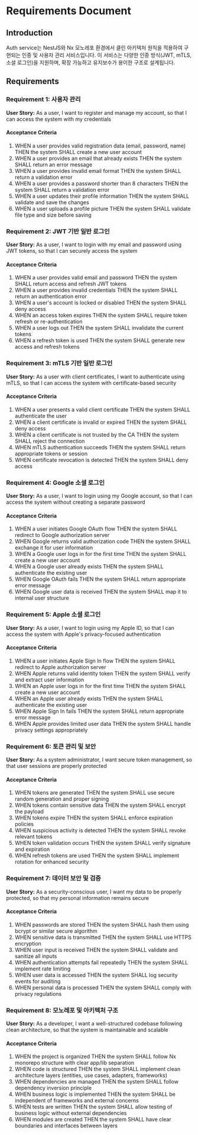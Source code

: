 # Requirements Document

## Introduction

Auth service는 NestJS와 Nx 모노레포 환경에서 클린 아키텍처 원칙을 적용하여 구현되는 인증 및 사용자 관리 서비스입니다. 이 서비스는 다양한 인증 방식(JWT, mTLS, 소셜 로그인)을 지원하며, 확장 가능하고 유지보수가 용이한 구조로 설계됩니다.

## Requirements

### Requirement 1: 사용자 관리

**User Story:** As a user, I want to register and manage my account, so that I can access the system with my credentials

#### Acceptance Criteria

1. WHEN a user provides valid registration data (email, password, name) THEN the system SHALL create a new user account
2. WHEN a user provides an email that already exists THEN the system SHALL return an error message
3. WHEN a user provides invalid email format THEN the system SHALL return a validation error
4. WHEN a user provides a password shorter than 8 characters THEN the system SHALL return a validation error
5. WHEN a user updates their profile information THEN the system SHALL validate and save the changes
6. WHEN a user uploads a profile picture THEN the system SHALL validate file type and size before saving

### Requirement 2: JWT 기반 일반 로그인

**User Story:** As a user, I want to login with my email and password using JWT tokens, so that I can securely access the system

#### Acceptance Criteria

1. WHEN a user provides valid email and password THEN the system SHALL return access and refresh JWT tokens
2. WHEN a user provides invalid credentials THEN the system SHALL return an authentication error
3. WHEN a user's account is locked or disabled THEN the system SHALL deny access
4. WHEN an access token expires THEN the system SHALL require token refresh or re-authentication
5. WHEN a user logs out THEN the system SHALL invalidate the current tokens
6. WHEN a refresh token is used THEN the system SHALL generate new access and refresh tokens

### Requirement 3: mTLS 기반 일반 로그인

**User Story:** As a user with client certificates, I want to authenticate using mTLS, so that I can access the system with certificate-based security

#### Acceptance Criteria

1. WHEN a user presents a valid client certificate THEN the system SHALL authenticate the user
2. WHEN a client certificate is invalid or expired THEN the system SHALL deny access
3. WHEN a client certificate is not trusted by the CA THEN the system SHALL reject the connection
4. WHEN mTLS authentication succeeds THEN the system SHALL return appropriate tokens or session
5. WHEN certificate revocation is detected THEN the system SHALL deny access

### Requirement 4: Google 소셜 로그인

**User Story:** As a user, I want to login using my Google account, so that I can access the system without creating a separate password

#### Acceptance Criteria

1. WHEN a user initiates Google OAuth flow THEN the system SHALL redirect to Google authorization server
2. WHEN Google returns valid authorization code THEN the system SHALL exchange it for user information
3. WHEN a Google user logs in for the first time THEN the system SHALL create a new user account
4. WHEN a Google user already exists THEN the system SHALL authenticate the existing user
5. WHEN Google OAuth fails THEN the system SHALL return appropriate error message
6. WHEN Google user data is received THEN the system SHALL map it to internal user structure

### Requirement 5: Apple 소셜 로그인

**User Story:** As a user, I want to login using my Apple ID, so that I can access the system with Apple's privacy-focused authentication

#### Acceptance Criteria

1. WHEN a user initiates Apple Sign In flow THEN the system SHALL redirect to Apple authorization server
2. WHEN Apple returns valid identity token THEN the system SHALL verify and extract user information
3. WHEN an Apple user logs in for the first time THEN the system SHALL create a new user account
4. WHEN an Apple user already exists THEN the system SHALL authenticate the existing user
5. WHEN Apple Sign In fails THEN the system SHALL return appropriate error message
6. WHEN Apple provides limited user data THEN the system SHALL handle privacy settings appropriately

### Requirement 6: 토큰 관리 및 보안

**User Story:** As a system administrator, I want secure token management, so that user sessions are properly protected

#### Acceptance Criteria

1. WHEN tokens are generated THEN the system SHALL use secure random generation and proper signing
2. WHEN tokens contain sensitive data THEN the system SHALL encrypt the payload
3. WHEN tokens expire THEN the system SHALL enforce expiration policies
4. WHEN suspicious activity is detected THEN the system SHALL revoke relevant tokens
5. WHEN token validation occurs THEN the system SHALL verify signature and expiration
6. WHEN refresh tokens are used THEN the system SHALL implement rotation for enhanced security

### Requirement 7: 데이터 보안 및 검증

**User Story:** As a security-conscious user, I want my data to be properly protected, so that my personal information remains secure

#### Acceptance Criteria

1. WHEN passwords are stored THEN the system SHALL hash them using bcrypt or similar secure algorithm
2. WHEN sensitive data is transmitted THEN the system SHALL use HTTPS encryption
3. WHEN user input is received THEN the system SHALL validate and sanitize all inputs
4. WHEN authentication attempts fail repeatedly THEN the system SHALL implement rate limiting
5. WHEN user data is accessed THEN the system SHALL log security events for auditing
6. WHEN personal data is processed THEN the system SHALL comply with privacy regulations

### Requirement 8: 모노레포 및 아키텍처 구조

**User Story:** As a developer, I want a well-structured codebase following clean architecture, so that the system is maintainable and scalable

#### Acceptance Criteria

1. WHEN the project is organized THEN the system SHALL follow Nx monorepo structure with clear app/lib separation
2. WHEN code is structured THEN the system SHALL implement clean architecture layers (entities, use cases, adapters, frameworks)
3. WHEN dependencies are managed THEN the system SHALL follow dependency inversion principle
4. WHEN business logic is implemented THEN the system SHALL be independent of frameworks and external concerns
5. WHEN tests are written THEN the system SHALL allow testing of business logic without external dependencies
6. WHEN modules are created THEN the system SHALL have clear boundaries and interfaces between layers